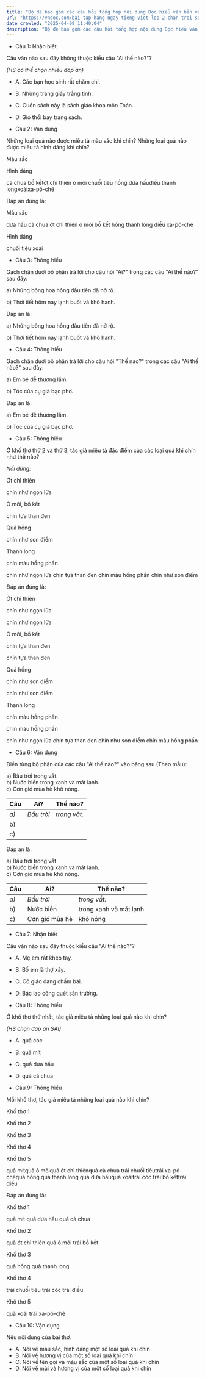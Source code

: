 ```yaml
---
title: "Bộ đề bao gồm các câu hỏi tổng hợp nội dung Đọc hiểu văn bản và Luyện từ và câu được học ở Tuần 24 trong chương trình Tiếng Việt lớp 2 Tập 2 Chân trời sáng tạo."
url: "https://vndoc.com/bai-tap-hang-ngay-tieng-viet-lop-2-chan-troi-sang-tao-tuan-24-thu-3-336744"
date_crawled: "2025-04-09 11:40:04"
description: "Bộ đề bao gồm các câu hỏi tổng hợp nội dung Đọc hiểu văn bản và Luyện từ và câu được học ở Tuần 24 trong chương trình Tiếng Việt lớp 2 Tập 2 Chân trời sáng tạo."
---
```


* Câu 1:  Nhận biết

Câu văn nào sau đây không thuộc kiểu câu "Ai thế nào?"?

_(HS có thể chọn nhiều đáp án)_

  * A. Các bạn học sinh rất chăm chỉ. 
  * B. Những trang giấy trắng tinh. 
  * C. Cuốn sách này là sách giáo khoa môn Toán. 
  * D. Gió thổi bay trang sách. 



* Câu 2:  Vận dụng

Những loại quả nào được miêu tả màu sắc khi chín? Những loại quả nào được miêu tả hình dáng khi chín?

Màu sắc

Hình dáng

cà chua bồ kếtớt chỉ thiên ô môi chuối tiêu hồng dưa hấuđiều thanh longxoàixa-pô-chê

Đáp án đúng là:

Màu sắc

dưa hấu cà chua ớt chỉ thiên ô môi bồ kết hồng thanh long điều xa-pô-chê

Hình dáng

chuối tiêu xoài

* Câu 3:  Thông hiểu

Gạch chân dưới bộ phận trả lời cho câu hỏi "Ai?" trong các câu "Ai thế nào?" sau đây:

a) Những bông hoa hồng đầu tiên đã nở rộ.

b) Thời tiết hôm nay lạnh buốt và khô hanh.

Đáp án là:

a) Những bông hoa hồng đầu tiên đã nở rộ.

b) Thời tiết hôm nay lạnh buốt và khô hanh.

* Câu 4:  Thông hiểu

Gạch chân dưới bộ phận trả lời cho câu hỏi "Thế nào?" trong các câu "Ai thế nào?" sau đây:

a) Em bé dễ thương lắm.

b) Tóc của cụ già bạc phơ.

Đáp án là:

a) Em bé dễ thương lắm.

b) Tóc của cụ già bạc phơ.

* Câu 5:  Thông hiểu

Ở khổ thơ thứ 2 và thứ 3, tác giả miêu tả đặc điểm của các loại quả khi chín như thế nào?

_Nối đúng:_

Ớt chỉ thiên 

chín như ngọn lửa 

Ô môi, bồ kết 

chín tựa than đen 

Quả hồng 

chín như son điểm 

Thanh long 

chín màu hồng phấn 

chín như ngọn lửa  chín tựa than đen  chín màu hồng phấn  chín như son điểm 

Đáp án đúng là:

Ớt chỉ thiên 

chín như ngọn lửa 

chín như ngọn lửa 

Ô môi, bồ kết 

chín tựa than đen 

chín tựa than đen 

Quả hồng 

chín như son điểm 

chín như son điểm 

Thanh long 

chín màu hồng phấn 

chín màu hồng phấn 

chín như ngọn lửa  chín tựa than đen  chín như son điểm  chín màu hồng phấn 

* Câu 6:  Vận dụng

Điền từng bộ phận của các câu "Ai thế nào?" vào bảng sau (Theo mẫu):

a) Bầu trời trong vắt.  
b) Nước biển trong xanh và mát lạnh.  
c) Cơn gió mùa hè khô nóng.

**Câu**| **Ai?**| **Thế nào?**  
---|---|---  
_a)_| _Bầu trời_|  _trong vắt._  
b)| |   
c)| |   
  
Đáp án là:

a) Bầu trời trong vắt.  
b) Nước biển trong xanh và mát lạnh.  
c) Cơn gió mùa hè khô nóng.

**Câu**| **Ai?**| **Thế nào?**  
---|---|---  
_a)_| _Bầu trời_|  _trong vắt._  
b)| Nước biển| trong xanh và mát lạnh||trong xanh và mát lạnh.  
c)| Cơn gió mùa hè| khô nóng||khô nóng.  
  
* Câu 7:  Nhận biết

Câu văn nào sau đây thuộc kiểu câu "Ai thế nào?"?

  * A. Mẹ em rất khéo tay. 
  * B. Bố em là thợ xây. 
  * C. Cô giáo đang chấm bài. 
  * D. Bác lao công quét sân trường. 



* Câu 8:  Thông hiểu

Ở khổ thơ thứ nhất, tác giả miêu tả những loại quả nào khi chín?

_(HS chọn đáp án SAI)_

  * A. quả cóc 
  * B. quả mít 
  * C. quả dưa hấu 
  * D. quả cà chua 



* Câu 9:  Thông hiểu

Mỗi khổ thơ, tác giả miêu tả những loại quả nào khi chín?

Khổ thơ 1

Khổ thơ 2

Khổ thơ 3

Khổ thơ 4

Khổ thơ 5

quả mítquả ô môiquả ớt chỉ thiênquả cà chua trái chuối tiêutrái xa-pô-chêquả hồng quả thanh long quả dưa hấuquả xoàitrái cóc trái bồ kếttrái điều

Đáp án đúng là:

Khổ thơ 1

quả mít quả dưa hấu quả cà chua

Khổ thơ 2

quả ớt chỉ thiên quả ô môi trái bồ kết

Khổ thơ 3

quả hồng quả thanh long

Khổ thơ 4

trái chuối tiêu trái cóc trái điều

Khổ thơ 5

quả xoài trái xa-pô-chê

* Câu 10:  Vận dụng

Nêu nội dung của bài thơ.

  * A. Nói về màu sắc, hình dáng một số loại quả khi chín 
  * B. Nói về hương vị của một số loại quả khi chín 
  * C. Nói về tên gọi và màu sắc của một số loại quả khi chín 
  * D. Nói về mùi và hương vị của một số loại quả khi chín 


